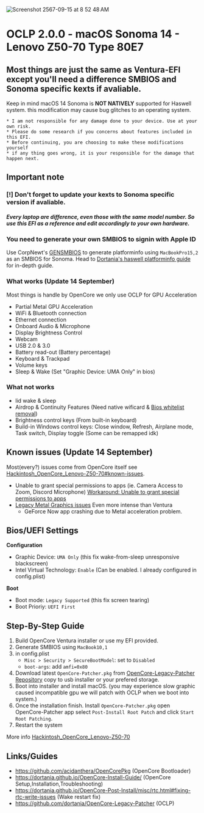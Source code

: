 ![Screenshot 2567-09-15 at 8 52 48 AM](https://github.com/user-attachments/assets/d0b4d485-26c0-4e6c-9aa5-9bfe07ebbc7f)

# OCLP 2.0.0 - macOS Sonoma 14 - Lenovo Z50-70 Type 80E7

## Most things are just the same as Ventura-EFI except you'll need a difference SMBIOS and Sonoma specific kexts if avaliable.

Keep in mind macOS 14 Sonoma is **NOT NATIVELY** supported for Haswell system. this modification may cause bug glitches to an operating system.

```
* I am not responsible for any damage done to your device. Use at your own risk.
* Please do some research if you concerns about features included in this EFI.
* Before continuing, you are choosing to make these modifications yourself
* if any thing goes wrong, it is your responsible for the damage that happen next.
```

## Important note
### [!] Don't forget to update your kexts to Sonoma specific version if avaliable.

#### ***Every laptop are difference, even those with the same model number. So use this EFI as a reference and edit accordingly to your own hardware.***

### You need to generate your own SMBIOS to signin with Apple ID
Use CorpNewt's [GENSMBIOS](https://github.com/corpnewt/GenSMBIOS) to generate platforminfo using `MacBookPro15,2` as an SMBIOS for Sonoma. Head to [Dortania's haswell platforminfo guide](https://dortania.github.io/OpenCore-Install-Guide/config-laptop.plist/haswell.html#platforminfo) for in-depth guide.

### What works (Update 14 September)
Most things is handle by OpenCore we only use OCLP for GPU Acceleration
* Partial Metal GPU Acceleration
* WiFi & Bluetooth connection
* Ethernet connection
* Onboard Audio & Microphone
* Display Brightness Control
* Webcam
* USB 2.0 & 3.0
* Battery read-out (Battery percentage)
* Keyboard & Trackpad
* Volume keys
* Sleep & Wake (Set "Graphic Device: UMA Only" in bios)

### What not works
* lid wake & sleep
* Airdrop & Continuity Features (Need native wificard & [Bios whitelist removal](https://www.tonymacx86.com/threads/guide-lenovo-g50-70-and-z50-70-bios-whitelist-removal.187340/))
* Brightness control keys (From built-in keyboard)
* Build-in Windows control keys: Close window, Refresh, Airplane mode, Task switch, Display toggle (Some can be remapped idk)

## Known issues (Update 14 September)
Most(every?) issues come from OpenCore itself see [Hackintosh_OpenCore_Lenovo-Z50-70#known-issues](./README.md#known-issues).
* Unable to grant special permissions to apps (ie. Camera Access to Zoom, Discord Microphone) [Workaround: Unable to grant special permissions to apps](https://dortania.github.io/OpenCore-Legacy-Patcher/ACCEL.html#unable-to-grant-special-permissions-to-apps-ie-camera-access-to-zoom)
* [Legacy Metal Graphics issues](https://github.com/dortania/OpenCore-Legacy-Patcher/issues/1008) Even more intense than Ventura
  * GeForce Now app crashing due to Metal acceleration problem.

## Bios/UEFI Settings
**Configuration**
* Graphic Device: `UMA Only` (this fix wake-from-sleep unresponsive blackscreen)
* Intel Virtual Technology: `Enable` (Can be enabled. I already configured in config.plist)

**Boot**
* Boot mode: `Legacy Supported` (this fix screen tearing)
* Boot Prioriy: `UEFI First`

## Step-By-Step Guide
1. Build OpenCore Ventura installer or use my EFI provided.
2. Generate SMBIOS using `MacBook10,1`
3. in config.plist
   * `Misc > Security > SecureBootModel`: set to `Disabled`
   * `boot-args`: add `amfi=0x80`
4. Download latest `OpenCore-Patcher.pkg` from [OpenCore-Legacy-Patcher Repository](https://github.com/dortania/OpenCore-Legacy-Patcher) copy to usb installer or your prefered storage.
5. Boot into installer and install macOS. (you may experience slow graphic caused incompatible gpu we will patch with OCLP when we boot into system.)
6. Once the installation finish. Install `OpenCore-Patcher.pkg` open OpenCore-Patcher app select `Post-Install Root Patch` and click `Start Root Patching`.
7. Restart the system

More info [Hackintosh_OpenCore_Lenovo-Z50-70](./README.md)

## Links/Guides
* https://github.com/acidanthera/OpenCorePkg (OpenCore Bootloader)
* https://dortania.github.io/OpenCore-Install-Guide/ (OpenCore Setup,Installation,Troubleshooting)
* https://dortania.github.io/OpenCore-Post-Install/misc/rtc.html#fixing-rtc-write-issues (Wake restart fix)
* https://github.com/dortania/OpenCore-Legacy-Patcher (OCLP)